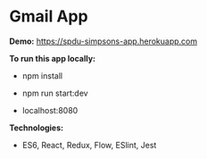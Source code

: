 # Gmail App

**Demo:** https://spdu-simpsons-app.herokuapp.com

**To run this app locally:**
* npm install

* npm run start:dev

* localhost:8080

**Technologies:**
* ES6, React, Redux, Flow, ESlint, Jest

